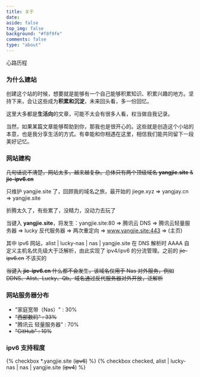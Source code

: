 ```yaml
---
title: 关于
date:
aside: false
top_img: false
background: "#f8f9fe"
comments: false
type: "about"
---
```


<div class="author-content-item-tips">心路历程</div>

### 为什么建站

创建这个站的时候，想要就是能够有一个自己能够积累知识、积累兴趣的地方。坚持下来，会让这些成为**积累和沉淀**，未来回头看，多一份回忆。

这里大多都是**生活向**的文章，可能不太会有很多人看，权当做自我记录。

当然，如果某篇文章能够帮助到你，那我也是很开心的。这些就是创造这个小站的本意，也是我分享生活的方式。有幸能和你相遇在这里，相信我们能共同留下一段美好记忆。

### 网站建构

~~几句话说不清楚，网站太多，越来越复杂。总体只有两个顶级域名 **yangjie.site** & **jie-ipv6.cn**~~

只维护 yangjie.site 了，回顾我的域名之旅，最开始的 jiege.xyz => yangjay.cn => yangjie.site

折腾太久了，有些累了，没精力，没动力去玩了

当键入 **yangjie.site**，将发生：yangjie.site:80 => 腾讯云 DNS => 腾讯云轻量服务器 => lucky 反代服务器 => 两次重定向 => www.yangjie.site:443 => (主页)

其中 ipv6 网站，alist | lucky-nas | nas | yangjie.site 在 DNS 解析时 AAAA 自定义主机名优先级大于泛解析，由此实现了 ipv4/ipv6 的分流管理。之前的 ~~jie-ipv6.cn~~ 不该买的

~~当键入 **jie-ipv6.cn** 什么都不会发生，该域名仅用于 Nas 对外服务，例如 DDNS、Alist、Lucky、Qb。域名通过反代服务器对外开放，泛解析~~

### 网站服务器分布

- "家庭宽带（Nas）" : 30%
- ~~"西部数码" : 33%~~
- "腾讯云 轻量服务器" : 70%
- ~~"GitHub" : 10%~~

### ipv6 支持程度

{% checkbox *.yangjie.site (~~ipv6~~) %}
{% checkbox checked, alist | lucky-nas | nas | yangjie.site (~~ipv4~~) %}
